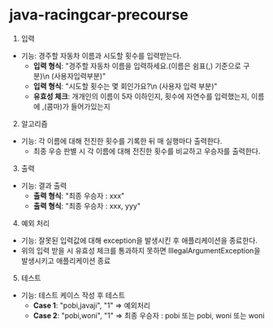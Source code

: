 # java-racingcar-precourse

1. 입력

- 기능: 경주할 자동차 이름과 시도할 횟수를 입력받는다.
    - **입력 형식**: "경주할 자동차 이름을 입력하세요.(이름은 쉼표(,) 기준으로 구분)\n (사용자입력부분)"
    - **입력 형식**: "시도할 횟수는 몇 회인가요?\n (사용자 입력 부분)"
    - **유효성 체크**: 개개인의 이름이 5자 이하인지, 횟수에 자연수를 입력했는지, 이름에 ,(콤마)가 들어가있는지

2. 알고리즘

- 기능: 각 이름에 대해 전진한 횟수를 기록한 뒤 매 실행마다 출력한다.
    - 최종 우승 판별 시 각 이름에 대해 전진한 횟수를 비교하고 우승자를 출력한다.

3. 출력

- 기능: 결과 출력
    - **출력 형식**: "최종 우승자 : xxx"
    - **출력 형식**: "최종 우승자 : xxx, yyy"

4. 예외 처리

- 기능: 잘못된 입력값에 대해 exception을 발생시킨 후 애플리케이션을 종료한다.
- 위의 입력 받을 시 유효성 체크를 통과하지 못하면 IllegalArgumentException을 발생시키고 애플리케이션 종료

5. 테스트

- 기능: 테스트 케이스 작성 후 테스트
    - **Case 1**: "pobi,javaji", "1" => 예외처리
    - **Case 2**: "pobi,woni", "1" => 최종 우승자 : pobi 또는 pobi, woni 또는 woni
